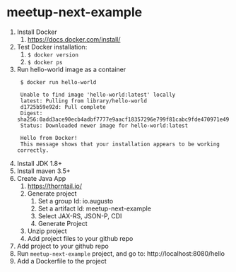 # meetup-next-example

1. Install Docker
   1. https://docs.docker.com/install/
1. Test Docker installation:
   1. `$ docker version`
   1. `$ docker ps`
1. Run hello-world image as a container
   ```
    $ docker run hello-world
       
    Unable to find image 'hello-world:latest' locally
    latest: Pulling from library/hello-world
    d1725b59e92d: Pull complete
    Digest: sha256:0add3ace90ecb4adbf7777e9aacf18357296e799f81cabc9fde470971e499788
    Status: Downloaded newer image for hello-world:latest

    Hello from Docker!
    This message shows that your installation appears to be working correctly.
    ```
1. Install JDK 1.8+
1. Install maven 3.5+
1. Create Java App
   1. https://thorntail.io/
   1. Generate project
      1. Set a group Id: io.augusto
      1. Set a artifact Id: meetup-next-example
      1. Select JAX-RS, JSON-P, CDI
      1. Generate Project
   1. Unzip project
   1. Add project files to your github repo
1. Add project to your github repo
1. Run `meetup-next-example` project, and go to: http://localhost:8080/hello
1. Add a Dockerfile to the project
